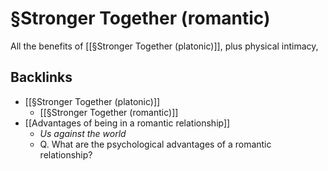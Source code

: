 # §Stronger Together (romantic)
All the benefits of [[§Stronger Together (platonic)]], plus physical intimacy,

<!-- #p0 -->

## Backlinks
* [[§Stronger Together (platonic)]]
	* [[§Stronger Together (romantic)]]
* [[Advantages of being in a romantic relationship]]
	* *Us against the world*
	* Q. What are the psychological advantages of a romantic relationship?

<!-- {BearID:9FC85480-84D8-47E9-9BA6-1C9D4FB7F4CC-98900-0000B6870758A7A8} -->
